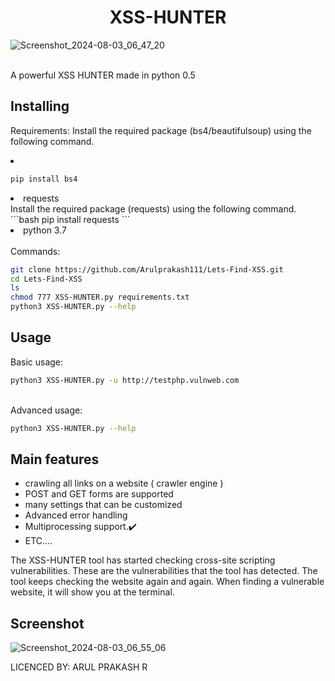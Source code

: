 <center><h1>XSS-HUNTER</h1></center>
<p align="center">
 
 ![Screenshot_2024-08-03_06_47_20](https://github.com/user-attachments/assets/d2695a1e-c4da-48e8-b056-0f00aa5ce643)

 
 <br/>
A powerful XSS HUNTER made in python 0.5<br/>


## Installing

Requirements:
Install the required package (bs4/beautifulsoup) using the following command.
<br/>

<li> </li>

```bash
pip install bs4
```
<li> requests </li>
Install the required package (requests) using the following command.
```bash
pip install requests
```
<li> python 3.7 </li>
<br/>
Commands:

```bash
git clone https://github.com/Arulprakash111/Lets-Find-XSS.git
cd Lets-Find-XSS
ls
chmod 777 XSS-HUNTER.py requirements.txt
python3 XSS-HUNTER.py --help 
```
## Usage
Basic usage:

```bash
python3 XSS-HUNTER.py -u http://testphp.vulnweb.com
```
<br/>
Advanced usage:

```bash
python3 XSS-HUNTER.py --help
```

## Main features

* crawling all links on a website ( crawler engine )
* POST and GET forms are supported
* many settings that can be customized
* Advanced error handling
* Multiprocessing support.✔️
* ETC....

The XSS-HUNTER tool has started checking cross-site scripting vulnerabilities. These are the vulnerabilities that the tool has detected. The tool keeps checking the website again and again. When finding a vulnerable website, it will show you at the terminal.

## Screenshot


![Screenshot_2024-08-03_06_55_06](https://github.com/user-attachments/assets/070778d7-e6e4-459d-a745-04a693f16e7c)





  LICENCED BY: ARUL PRAKASH R

